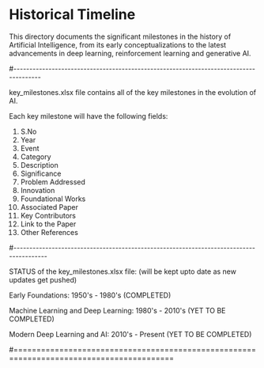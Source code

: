 # Historical Timeline

This directory documents the significant milestones in the history of Artificial Intelligence, from its early conceptualizations to the latest advancements in deep learning, reinforcement learning and generative AI.

#--------------------------------------------------------------------------------------

key_milestones.xlsx file contains all of the key milestones in the evolution of AI.

Each key milestone will have the following fields:
1) S.No	
2) Year	
3) Event	
4) Category	
5) Description	
6) Significance	
7) Problem Addressed	
8) Innovation	
9) Foundational Works	
10) Associated Paper	
11) Key Contributors				
12) Link to the Paper 	
13) Other References		

#----------------------------------------------------------------------------------------

STATUS of the key_milestones.xlsx file: (will be kept upto date as new updates get pushed)


Early Foundations:                     1950's - 1980's     (COMPLETED)

Machine Learning and Deep Learning:    1980's - 2010's     (YET TO BE COMPLETED)

Modern Deep Learning and AI:           2010's - Present    (YET TO BE COMPLETED)

#=========================================================================================